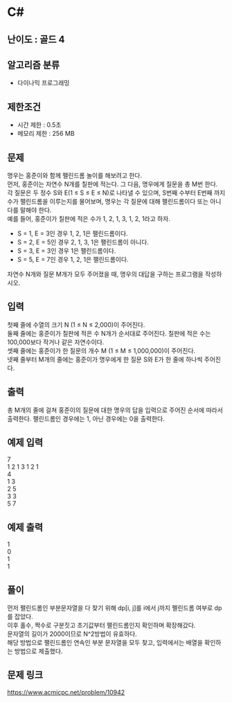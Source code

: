 # C#

## 난이도 : 골드 4

## 알고리즘 분류
  - 다이나믹 프로그래밍

## 제한조건
  - 시간 제한 : 0.5초
  - 메모리 제한 : 256 MB

## 문제
명우는 홍준이와 함께 팰린드롬 놀이를 해보려고 한다.<br/>
먼저, 홍준이는 자연수 N개를 칠판에 적는다. 그 다음, 명우에게 질문을 총 M번 한다.<br/>
각 질문은 두 정수 S와 E(1 ≤ S ≤ E ≤ N)로 나타낼 수 있으며, S번째 수부터 E번째 까지 수가 팰린드롬을 이루는지를 물어보며, 명우는 각 질문에 대해 팰린드롬이다 또는 아니다를 말해야 한다.<br/>
예를 들어, 홍준이가 칠판에 적은 수가 1, 2, 1, 3, 1, 2, 1라고 하자.<br/>
  - S = 1, E = 3인 경우 1, 2, 1은 팰린드롬이다.
  - S = 2, E = 5인 경우 2, 1, 3, 1은 팰린드롬이 아니다.
  - S = 3, E = 3인 경우 1은 팰린드롬이다.
  - S = 5, E = 7인 경우 1, 2, 1은 팰린드롬이다.

자연수 N개와 질문 M개가 모두 주어졌을 때, 명우의 대답을 구하는 프로그램을 작성하시오.<br/>

## 입력
첫째 줄에 수열의 크기 N (1 ≤ N ≤ 2,000)이 주어진다.<br/>
둘째 줄에는 홍준이가 칠판에 적은 수 N개가 순서대로 주어진다. 칠판에 적은 수는 100,000보다 작거나 같은 자연수이다.<br/>
셋째 줄에는 홍준이가 한 질문의 개수 M (1 ≤ M ≤ 1,000,000)이 주어진다.<br/>
넷째 줄부터 M개의 줄에는 홍준이가 명우에게 한 질문 S와 E가 한 줄에 하나씩 주어진다.<br/>

## 출력
총 M개의 줄에 걸쳐 홍준이의 질문에 대한 명우의 답을 입력으로 주어진 순서에 따라서 출력한다. 팰린드롬인 경우에는 1, 아닌 경우에는 0을 출력한다.<br/>

## 예제 입력
7<br/>
1 2 1 3 1 2 1<br/>
4<br/>
1 3<br/>
2 5<br/>
3 3<br/>
5 7<br/>

## 예제 출력
1<br/>
0<br/>
1<br/>
1<br/>

## 풀이
먼저 팰린드롬인 부분문자열을 다 찾기 위해 dp[i, j]를 i에서 j까지 펠린드롬 여부로 dp를 잡았다.<br/>
이후 홀수, 짝수로 구분짓고 초기값부터 팰린드롬인지 확인하며 확장해갔다.<br/>
문자열의 길이가 2000이므로 N^2방법이 유효하다.<br/>
해당 방법으로 팰린드롬인 연속인 부분 문자열을 모두 찾고, 입력에서는 배열을 확인하는 방법으로 제출했다.<br/>

## 문제 링크
https://www.acmicpc.net/problem/10942